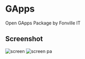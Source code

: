 # GApps
Open GApps Package by Fonville IT
## Screenshot
![screen](./sreen1.png) ![screen pa](./sreen2.png)
